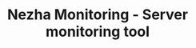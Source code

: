 ---
layout: home

title: Nezha Monitoring - Server monitoring tool  
titleTemplate: Development Manual

hero:
  name: Development Manual
  text: Nezha Monitoring Development Manual.
  image: https://raw.githubusercontent.com/naiba/nezha/master/resource/static/brand.svg
  actions:
    - theme: brand
      text: Start Now →
      link: /en_US/developer/api
---